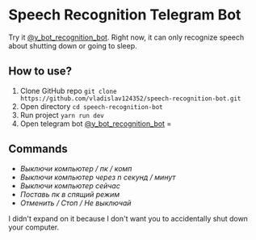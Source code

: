 # Speech Recognition Telegram Bot
Try it [@y_bot_recognition_bot](https://t.me/y_bot_recognition_bot). Right now, it can only recognize speech about shutting down or going to sleep.

## How to use?
1. Clone GitHub repo `git clone https://github.com/vladislav124352/speech-recognition-bot.git`
2. Open directory `cd speech-recognition-bot`
3. Run project `yarn run dev`
4. Open telegram bot [@y_bot_recognition_bot](https://t.me/y_bot_recognition_bot)
=
## Commands
- *Выключи компьютер / пк / комп*
- *Выключи компьютер через n секунд / минут*
- *Выключи компьютер сейчас*
- *Поставь пк в спящий режим*
- *Отменить / Стоп / Не выключай*

I didn't expand on it because I don't want you to accidentally shut down your computer.
